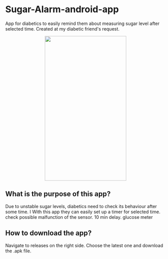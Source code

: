 # Sugar-Alarm-android-app
App for diabetics to easily remind them about measuring sugar level after selected time. Created at my diabetic friend's request.

<p align="center">
  <img src="[screen1.png](https://user-images.githubusercontent.com/98673048/213800633-78db876f-5d55-42e0-974c-879f13b57629.jpg)" width="256" height="455">

</p>


## What is the purpose of this app?
Due to unstable sugar levels, diabetics need to check its behaviour after some time. I With this app they can easily set up a timer for selected time. 
check possible malfunction of the sensor. 10 min delay. glucose meter


## How to download the app?
Navigate to releases on the right side. Choose the latest one and download the .apk file.
